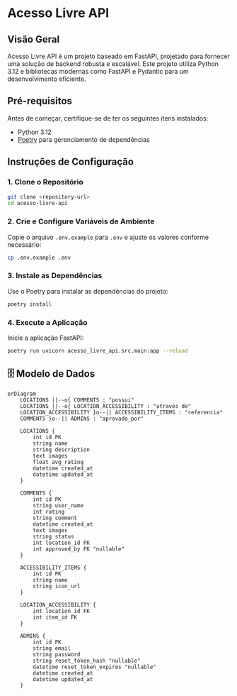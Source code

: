 # Acesso Livre API

## Visão Geral

Acesso Livre API é um projeto baseado em FastAPI, projetado para fornecer uma solução de backend robusta e escalável. Este projeto utiliza Python 3.12 e bibliotecas modernas como FastAPI e Pydantic para um desenvolvimento eficiente.

## Pré-requisitos

Antes de começar, certifique-se de ter os seguintes itens instalados:

- Python 3.12
- [Poetry](https://python-poetry.org/) para gerenciamento de dependências

## Instruções de Configuração

### 1. Clone o Repositório

```bash
git clone <repository-url>
cd acesso-livre-api
```

### 2. Crie e Configure Variáveis de Ambiente

Copie o arquivo `.env.example` para `.env` e ajuste os valores conforme necessário:

```bash
cp .env.example .env
```

### 3. Instale as Dependências

Use o Poetry para instalar as dependências do projeto:

```bash
poetry install
```

### 4. Execute a Aplicação

Inicie a aplicação FastAPI:

```bash
poetry run uvicorn acesso_livre_api.src.main:app --reload
```

## 🗄️ Modelo de Dados

```mermaid
erDiagram
    LOCATIONS ||--o{ COMMENTS : "possui"
    LOCATIONS ||--o{ LOCATION_ACCESSIBILITY : "através de"
    LOCATION_ACCESSIBILITY }o--|| ACCESSIBILITY_ITEMS : "referencia"
    COMMENTS }o--|| ADMINS : "aprovado_por"

    LOCATIONS {
        int id PK
        string name
        string description
        text images
        float avg_rating
        datetime created_at
        datetime updated_at
    }

    COMMENTS {
        int id PK
        string user_name
        int rating
        string comment
        datetime created_at
        text images
        string status
        int location_id FK
        int approved_by FK "nullable"
    }

    ACCESSIBILITY_ITEMS {
        int id PK
        string name
        string icon_url
    }

    LOCATION_ACCESSIBILITY {
        int location_id FK
        int item_id FK
    }

    ADMINS {
        int id PK
        string email
        string password
        string reset_token_hash "nullable"
        datetime reset_token_expires "nullable"
        datetime created_at
        datetime updated_at
    }
```
